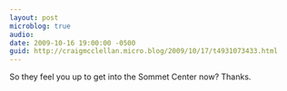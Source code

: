```yaml
---
layout: post
microblog: true
audio: 
date: 2009-10-16 19:00:00 -0500
guid: http://craigmcclellan.micro.blog/2009/10/17/t4931073433.html
---
```

So they feel you up to get into the Sommet Center now? Thanks.
